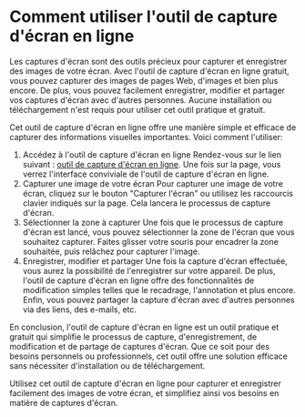 Comment utiliser l'outil de capture d'écran en ligne
====================================================

Les captures d'écran sont des outils précieux pour capturer et enregistrer des images de votre écran. Avec l'outil de capture d'écran en ligne gratuit, vous pouvez capturer des images de pages Web, d'images et bien plus encore. De plus, vous pouvez facilement enregistrer, modifier et partager vos captures d'écran avec d'autres personnes. Aucune installation ou téléchargement n'est requis pour utiliser cet outil pratique et gratuit.

Cet outil de capture d'écran en ligne offre une manière simple et efficace de capturer des informations visuelles importantes. Voici comment l'utiliser:

1. Accédez à l'outil de capture d'écran en ligne Rendez-vous sur le lien suivant : [outil de capture d'écran en ligne](https://www.onlinecalculatorsfree.com/fr/tools/screenshot.html). Une fois sur la page, vous verrez l'interface conviviale de l'outil de capture d'écran en ligne.
2. Capturer une image de votre écran Pour capturer une image de votre écran, cliquez sur le bouton "Capturer l'écran" ou utilisez les raccourcis clavier indiqués sur la page. Cela lancera le processus de capture d'écran.
3. Sélectionner la zone à capturer Une fois que le processus de capture d'écran est lancé, vous pouvez sélectionner la zone de l'écran que vous souhaitez capturer. Faites glisser votre souris pour encadrer la zone souhaitée, puis relâchez pour capturer l'image.
4. Enregistrer, modifier et partager Une fois la capture d'écran effectuée, vous aurez la possibilité de l'enregistrer sur votre appareil. De plus, l'outil de capture d'écran en ligne offre des fonctionnalités de modification simples telles que le recadrage, l'annotation et plus encore. Enfin, vous pouvez partager la capture d'écran avec d'autres personnes via des liens, des e-mails, etc.

En conclusion, l'outil de capture d'écran en ligne est un outil pratique et gratuit qui simplifie le processus de capture, d'enregistrement, de modification et de partage de captures d'écran. Que ce soit pour des besoins personnels ou professionnels, cet outil offre une solution efficace sans nécessiter d'installation ou de téléchargement.

Utilisez cet outil de capture d'écran en ligne pour capturer et enregistrer facilement des images de votre écran, et simplifiez ainsi vos besoins en matière de captures d'écran.